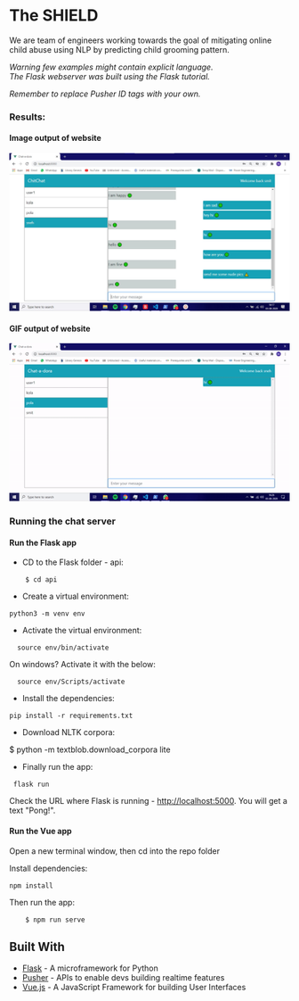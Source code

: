# The SHIELD
We are team of engineers working towards the goal of mitigating online child abuse using NLP by predicting child grooming pattern.

*Warning few examples might contain explicit language. <br />
The Flask webserver was built using the Flask tutorial.* <br />

*Remember to replace Pusher ID tags with your own.*

### Results:

#### Image output of website

![Image of project](https://github.com/snehkothari28/The_SHIELD/blob/master/media/whole%20screenshot.jpeg)

#### GIF output of website

![Output sample](https://github.com/snehkothari28/The_SHIELD/blob/master/media/sample.gif)


### Running the chat server


#### Run the Flask app

- CD to the Flask folder - api:

```
    $ cd api
```

- Create a virtual environment:

```
python3 -m venv env
```

- Activate the virtual environment:

```
  source env/bin/activate
```

On windows? Activate it with the below:

```
  source env/Scripts/activate
```

- Install the dependencies:

```
pip install -r requirements.txt
```

- Download NLTK corpora:

$ python -m textblob.download_corpora lite

- Finally run the app:

```
 flask run
```

Check the URL where Flask is running - [http://localhost:5000](http://localhost:5000). You will get a text "Pong!".

#### Run the Vue app

Open a new terminal window, then cd into the repo folder

Install dependencies:

```
npm install
```

Then run the app:

```
    $ npm run serve
```

## Built With

- [Flask](http://flask.pocoo.org/) - A microframework for Python
- [Pusher](https://pusher.com/) - APIs to enable devs building realtime features
- [Vue.js](https://vuejs.org/) - A JavaScript Framework for building User Interfaces
